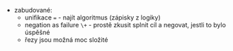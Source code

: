 - zabudované:
  - unifikace `=` - najít algoritmus (zápisky z logiky)
  - negation as failure `\+` - prostě zkusit splnit cíl a negovat, jestli to bylo úspěšné
  - řezy jsou možná moc složité
